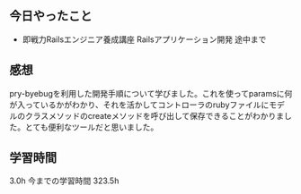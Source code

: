 ## 今日やったこと
- 即戦力Railsエンジニア養成講座 Railsアプリケーション開発 途中まで

## 感想
pry-byebugを利用した開発手順について学びました。これを使ってparamsに何が入っているかがわかり、それを活かしてコントローラのrubyファイルにモデルのクラスメソッドのcreateメソッドを呼び出して保存できることがわかりました。とても便利なツールだと思いました。

## 学習時間
3.0h 今までの学習時間 323.5h
